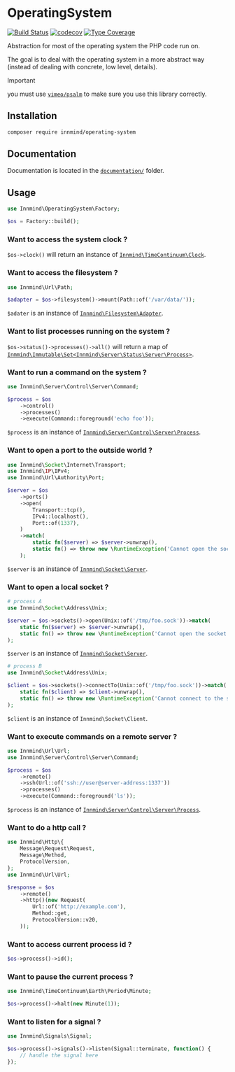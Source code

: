 # OperatingSystem

[![Build Status](https://github.com/innmind/operatingsystem/workflows/CI/badge.svg?branch=master)](https://github.com/innmind/operatingsystem/actions?query=workflow%3ACI)
[![codecov](https://codecov.io/gh/innmind/operatingsystem/branch/develop/graph/badge.svg)](https://codecov.io/gh/innmind/operatingsystem)
[![Type Coverage](https://shepherd.dev/github/innmind/operatingsystem/coverage.svg)](https://shepherd.dev/github/innmind/operatingsystem)

Abstraction for most of the operating system the PHP code run on.

The goal is to deal with the operating system in a more abstract way (instead of dealing with concrete, low level, details).

> [!IMPORTANT]
> you must use [`vimeo/psalm`](https://packagist.org/packages/vimeo/psalm) to make sure you use this library correctly.

## Installation

```sh
composer require innmind/operating-system
```

## Documentation

Documentation is located in the [`documentation/`](documentation) folder.

## Usage

```php
use Innmind\OperatingSystem\Factory;

$os = Factory::build();
```

### Want to access the system clock ?

`$os->clock()` will return an instance of [`Innmind\TimeContinuum\Clock`](https://github.com/innmind/timecontinuum#usage).

### Want to access the filesystem ?

```php
use Innmind\Url\Path;

$adapter = $os->filesystem()->mount(Path::of('/var/data/'));
```

`$adater` is an instance of [`Innmind\Filesystem\Adapter`](http://innmind.github.io/Filesystem/).

### Want to list processes running on the system ?

`$os->status()->processes()->all()` will return a map of [`Inmmind\Immutable\Set<Innmind\Server\Status\Server\Process>`](https://github.com/innmind/serverstatus#usage).

### Want to run a command on the system ?

```php
use Innmind\Server\Control\Server\Command;

$process = $os
    ->control()
    ->processes()
    ->execute(Command::foreground('echo foo'));
```

`$process` is an instance of [`Innmind\Server\Control\Server\Process`](https://github.com/innmind/servercontrol#usage).

### Want to open a port to the outside world ?

```php
use Innmind\Socket\Internet\Transport;
use Innmind\IP\IPv4;
use Innmind\Url\Authority\Port;

$server = $os
    ->ports()
    ->open(
        Transport::tcp(),
        IPv4::localhost(),
        Port::of(1337),
    )
    ->match(
        static fn($server) => $server->unwrap(),
        static fn() => throw new \RuntimeException('Cannot open the socket'),
    );
```

`$server` is an instance of [`Innmind\Socket\Server`](https://github.com/innmind/socket#internet-socket).

### Want to open a local socket ?

```php
# process A
use Innmind\Socket\Address\Unix;

$server = $os->sockets()->open(Unix::of('/tmp/foo.sock'))->match(
    static fn($server) => $server->unwrap(),
    static fn() => throw new \RuntimeException('Cannot open the socket'),
);
```

`$server` is an instance of [`Innmind\Socket\Server`](https://github.com/innmind/socket#unix-socket).

```php
# process B
use Innmind\Socket\Address\Unix;

$client = $os->sockets()->connectTo(Unix::of('/tmp/foo.sock'))->match(
    static fn($client) => $client->unwrap(),
    static fn() => throw new \RuntimeException('Cannot connect to the socket'),
);
```

`$client` is an instance of `Innmind\Socket\Client`.

### Want to execute commands on a remote server ?

```php
use Innmind\Url\Url;
use Innmind\Server\Control\Server\Command;

$process = $os
    ->remote()
    ->ssh(Url::of('ssh://user@server-address:1337'))
    ->processes()
    ->execute(Command::foreground('ls'));
```

`$process` is an instance of [`Innmind\Server\Control\Server\Process`](https://github.com/innmind/servercontrol#usage).

### Want to do a http call ?

```php
use Innmind\Http\{
    Message\Request\Request,
    Message\Method,
    ProtocolVersion,
};
use Innmind\Url\Url;

$response = $os
    ->remote()
    ->http()(new Request(
        Url::of('http://example.com'),
        Method::get,
        ProtocolVersion::v20,
    ));
```

### Want to access current process id ?

```php
$os->process()->id();
```

### Want to pause the current process ?

```php
use Innmind\TimeContinuum\Earth\Period\Minute;

$os->process()->halt(new Minute(1));
```

### Want to listen for a signal ?

```php
use Innmind\Signals\Signal;

$os->process()->signals()->listen(Signal::terminate, function() {
    // handle the signal here
});
```
